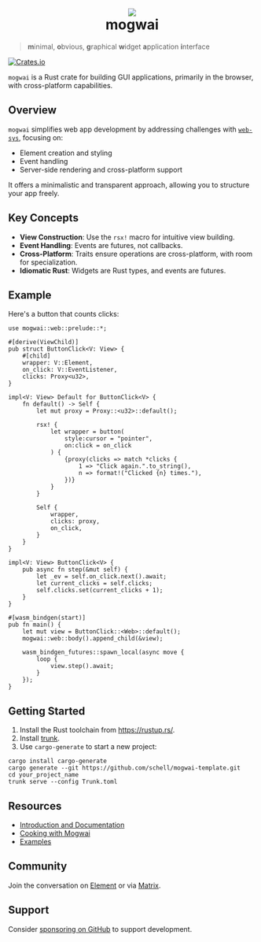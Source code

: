 <div align="center">
  <h1>
    <img src="https://raw.githubusercontent.com/schell/mogwai/master/img/gizmo.svg" />
    <br />
    mogwai
  </h1>
</div>

> **m**inimal, **o**bvious, **g**raphical **w**idget **a**pplication **i**nterface

[![Crates.io][ci]][cl]

[ci]: https://img.shields.io/crates/v/mogwai.svg
[cl]: https://crates.io/crates/mogwai/

`mogwai` is a Rust crate for building GUI applications, primarily in the
browser, with cross-platform capabilities.

## Overview

`mogwai` simplifies web app development by addressing challenges with
[`web-sys`](https://crates.io/crates/web-sys), focusing on:

- Element creation and styling
- Event handling
- Server-side rendering and cross-platform support

It offers a minimalistic and transparent approach, allowing you to structure your app freely.

## Key Concepts

- **View Construction**: Use the `rsx!` macro for intuitive view building.
- **Event Handling**: Events are futures, not callbacks.
- **Cross-Platform**: Traits ensure operations are cross-platform, with room for specialization.
- **Idiomatic Rust**: Widgets are Rust types, and events are futures.

## Example

Here's a button that counts clicks:

```rust, no_run
use mogwai::web::prelude::*;

#[derive(ViewChild)]
pub struct ButtonClick<V: View> {
    #[child]
    wrapper: V::Element,
    on_click: V::EventListener,
    clicks: Proxy<u32>,
}

impl<V: View> Default for ButtonClick<V> {
    fn default() -> Self {
        let mut proxy = Proxy::<u32>::default();

        rsx! {
            let wrapper = button(
                style:cursor = "pointer",
                on:click = on_click
            ) {
                {proxy(clicks => match *clicks {
                    1 => "Click again.".to_string(),
                    n => format!("Clicked {n} times."),
                })}
            }
        }

        Self {
            wrapper,
            clicks: proxy,
            on_click,
        }
    }
}

impl<V: View> ButtonClick<V> {
    pub async fn step(&mut self) {
        let _ev = self.on_click.next().await;
        let current_clicks = self.clicks;
        self.clicks.set(current_clicks + 1);
    }
}

#[wasm_bindgen(start)]
pub fn main() {
    let mut view = ButtonClick::<Web>::default();
    mogwai::web::body().append_child(&view);

    wasm_bindgen_futures::spawn_local(async move {
        loop {
            view.step().await;
        }
    });
}
```

## Getting Started

1. Install the Rust toolchain from <https://rustup.rs/>.
2. Install [trunk](https://trunkrs.dev/).
3. Use `cargo-generate` to start a new project:

```shell
cargo install cargo-generate
cargo generate --git https://github.com/schell/mogwai-template.git
cd your_project_name
trunk serve --config Trunk.toml
```

## Resources

- [Introduction and Documentation](https://docs.rs/mogwai/latest/mogwai/web/an_introduction/index.html)
- [Cooking with Mogwai](https://zyghost.com/guides/mogwai-cookbook/index.html)
- [Examples](https://github.com/schell/mogwai/blob/main/examples/)

## Community

Join the conversation on
[Element](https://app.element.io/#/room/#mogwai:matrix.org) or via
[Matrix](https://matrix.to/#/!iABugogSTxJNzlrcMW:matrix.org?via=matrix.org).

## Support

Consider [sponsoring on GitHub](https://github.com/sponsors/schell/) to support
development.
